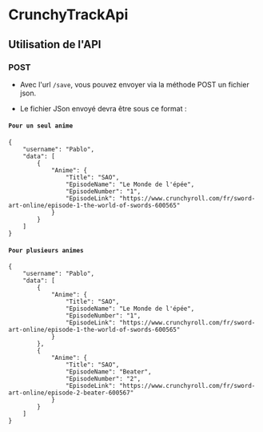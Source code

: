 # CrunchyTrackApi

## Utilisation de l'API

### POST
- Avec l'url ``` /save ```, vous pouvez envoyer via la méthode POST un fichier json.

- Le fichier JSon envoyé devra être sous ce format :
#### `Pour un seul anime`
```
{
    "username": "Pablo",
    "data": [
        {
            "Anime": {
                "Title": "SAO",
                "EpisodeName": "Le Monde de l'épée",
                "EpisodeNumber": "1",
                "EpisodeLink": "https://www.crunchyroll.com/fr/sword-art-online/episode-1-the-world-of-swords-600565"
            }
        }
    ]
}
```
#### `Pour plusieurs animes`
```
{
    "username": "Pablo",
    "data": [
        {
            "Anime": {
                "Title": "SAO",
                "EpisodeName": "Le Monde de l'épée",
                "EpisodeNumber": "1",
                "EpisodeLink": "https://www.crunchyroll.com/fr/sword-art-online/episode-1-the-world-of-swords-600565"
            }
        },
        {
            "Anime": {
                "Title": "SAO",
                "EpisodeName": "Beater",
                "EpisodeNumber": "2",
                "EpisodeLink": "https://www.crunchyroll.com/fr/sword-art-online/episode-2-beater-600567"
            }
        }
    ]
}
```


